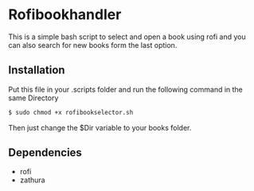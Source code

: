 # Rofibookhandler
This is a simple bash script to select and open a book using rofi and you can also search for new books form the last option.

## Installation

Put this file in your .scripts folder and run the following command in the same Directory
```sh
$ sudo chmod +x rofibookselector.sh
```
Then just change the $Dir variable to your books folder.

## Dependencies
* rofi
* zathura
